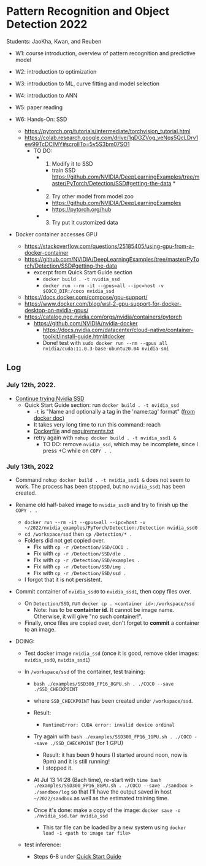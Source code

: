 # Pattern Recognition and Object Detection 2022

Students: JaoKha, Kwan, and Reuben

  * W1: course introduction, overview of pattern recognition and predictive model
  * W2: introduction to optimization
  * W3: introduction to ML, curve fitting and model selection
  * W4: introduction to ANN
  * W5: paper reading
  * W6: Hands-On: SSD
    * https://pytorch.org/tutorials/intermediate/torchvision_tutorial.html
    * https://colab.research.google.com/drive/1qDGZVog_veNqs5QcLDrv1ew99TcDCIMY#scrollTo=5v5S3bm07SO1
      * TO DO: 
        * 1. Modify it to SSD
          * train SSD https://github.com/NVIDIA/DeepLearningExamples/tree/master/PyTorch/Detection/SSD#getting-the-data 
            *  
        * 2. Try other model from model zoo
          * https://github.com/NVIDIA/DeepLearningExamples 
          * https://pytorch.org/hub
        * 3. Try put it customized data

  * Docker container accesses GPU
    * https://stackoverflow.com/questions/25185405/using-gpu-from-a-docker-container
    * https://github.com/NVIDIA/DeepLearningExamples/tree/master/PyTorch/Detection/SSD#getting-the-data
      * excerpt from Quick Start Guide section
        * ```docker build . -t nvidia_ssd``` 
        * ```docker run --rm -it --gpus=all --ipc=host -v $COCO_DIR:/coco nvidia_ssd```
    * https://docs.docker.com/compose/gpu-support/
    * https://www.docker.com/blog/wsl-2-gpu-support-for-docker-desktop-on-nvidia-gpus/ 
    * https://catalog.ngc.nvidia.com/orgs/nvidia/containers/pytorch
      * https://github.com/NVIDIA/nvidia-docker 
        * https://docs.nvidia.com/datacenter/cloud-native/container-toolkit/install-guide.html#docker 
        * Done! test with ```sudo docker run --rm --gpus all nvidia/cuda:11.0.3-base-ubuntu20.04 nvidia-smi```


## Log

### July 12th, 2022.
  * [Continue trying Nvidia SSD](https://github.com/NVIDIA/DeepLearningExamples/tree/master/PyTorch/Detection/SSD#getting-the-data)
    * Quick Start Guide section: run ```docker build . -t nvidia_ssd```
      * ```-t``` is "Name and optionally a tag in the 'name:tag' format" ([from docker doc](https://docs.docker.com/engine/reference/commandline/build/))
      * It takes very long time to run this command: reach 
      * [Dockerfile](https://github.com/NVIDIA/DeepLearningExamples/blob/master/PyTorch/Detection/SSD/Dockerfile) and [requirements.txt](https://github.com/NVIDIA/DeepLearningExamples/blob/master/PyTorch/Detection/SSD/requirements.txt)
      * retry again with ```nohup docker build . -t nvidia_ssd1 &```
        * TO DO: remove ```nvidia_ssd```, which may be incomplete, since I press <ctrl>+C while on ```COPY . .```

### July 13th, 2022
  * Command ```nohup docker build . -t nvidia_ssd1 &``` does not seem to work. The process has been stopped, but no ```nvidia_ssd1``` has been created.
  * Rename old half-baked image to ```nvidia_ssd0``` and try to finish up the ```COPY . .```
    * ```docker run --rm -it --gpus=all --ipc=host -v ~/2022/nvidia_examples/PyTorch/Detection:/Detection nvidia_ssd0```
    * ```cd /workspace/ssd``` then ```cp /Detection/* .```
    * Folders did not get copied over. 
      * Fix with ```cp -r /Detection/SSD/COCO .```
      * Fix with ```cp -r /Detection/SSD/dle .```
      * Fix with ```cp -r /Detection/SSD/examples .``` 
      * Fix with ```cp -r /Detection/SSD/img .```    
      * Fix with ```cp -r /Detection/SSD/ssd .```    
    * I forgot that it is not persistent.
 * Commit container of ```nvidia_ssd0``` to ```nvidia_ssd1```, then copy files over.
   * On ```Detection/SSD```, run ```docker cp . <container id>:/workspace/ssd```
     * Note: <container id> has to be **containter id**. It cannot be image name. Otherwise, it will give "no such container!".
   * Finally, once files are copied over, don't forget to **commit** a container to an image.

 * DOING:
   * Test docker image ```nvidia_ssd``` (once it is good, remove older images: ```nvidia_ssd0```, ```nvidia_ssd1```)
   * In ```/workspace/ssd``` of the container, test training: 
     * ```bash ./examples/SSD300_FP16_8GPU.sh . ./COCO --save ./SSD_CHECKPOINT```
     * where ```SSD_CHECKPOINT``` has been created under ```/workspace/ssd```.
     * Result:
       * ```RuntimeError: CUDA error: invalid device ordinal```
     * Try again with ```bash ./examples/SSD300_FP16_1GPU.sh . ./COCO --save ./SSD_CHECKPOINT``` (for 1 GPU)
       * Result: it has been 9 hours (I started around noon, now is 9pm) and it is still running!
       * I stopped it.
     * At Jul 13 14:28 (Bach time), re-start with ```time bash ./examples/SSD300_FP16_8GPU.sh . ./COCO --save ./sandbox > ./sandbox/log``` so that I'll have the output saved in host ```~/2022/sandbox``` as well as the estimated training time.
     
     * Once it's done: make a copy of the image: ```docker save -o ./nvidia_ssd.tar nvidia_ssd```
       * This tar file can be loaded by a new system using ```docker load -i <path to image tar file>```
 
   * test inference:
     * Steps 6-8 under [Quick Start Guide](https://github.com/NVIDIA/DeepLearningExamples/tree/master/PyTorch/Detection/SSD#quick-start-guide)
